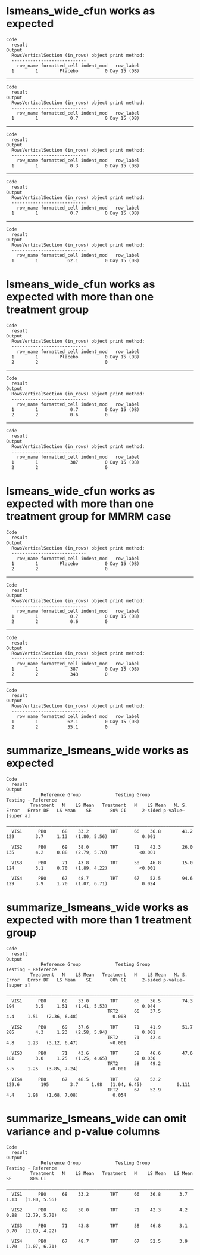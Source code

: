 # lsmeans_wide_cfun works as expected

    Code
      result
    Output
      RowsVerticalSection (in_rows) object print method:
      ----------------------------
        row_name formatted_cell indent_mod   row_label
      1        1        Placebo          0 Day 15 (DB)

---

    Code
      result
    Output
      RowsVerticalSection (in_rows) object print method:
      ----------------------------
        row_name formatted_cell indent_mod   row_label
      1        1            0.7          0 Day 15 (DB)

---

    Code
      result
    Output
      RowsVerticalSection (in_rows) object print method:
      ----------------------------
        row_name formatted_cell indent_mod   row_label
      1        1            0.3          0 Day 15 (DB)

---

    Code
      result
    Output
      RowsVerticalSection (in_rows) object print method:
      ----------------------------
        row_name formatted_cell indent_mod   row_label
      1        1            0.7          0 Day 15 (DB)

---

    Code
      result
    Output
      RowsVerticalSection (in_rows) object print method:
      ----------------------------
        row_name formatted_cell indent_mod   row_label
      1        1           62.1          0 Day 15 (DB)

# lsmeans_wide_cfun works as expected with more than one treatment group

    Code
      result
    Output
      RowsVerticalSection (in_rows) object print method:
      ----------------------------
        row_name formatted_cell indent_mod   row_label
      1        1        Placebo          0 Day 15 (DB)
      2        2                         0            

---

    Code
      result
    Output
      RowsVerticalSection (in_rows) object print method:
      ----------------------------
        row_name formatted_cell indent_mod   row_label
      1        1            0.7          0 Day 15 (DB)
      2        2            0.6          0            

---

    Code
      result
    Output
      RowsVerticalSection (in_rows) object print method:
      ----------------------------
        row_name formatted_cell indent_mod   row_label
      1        1            387          0 Day 15 (DB)
      2        2                         0            

# lsmeans_wide_cfun works as expected with more than one treatment group for MMRM case

    Code
      result
    Output
      RowsVerticalSection (in_rows) object print method:
      ----------------------------
        row_name formatted_cell indent_mod   row_label
      1        1        Placebo          0 Day 15 (DB)
      2        2                         0            

---

    Code
      result
    Output
      RowsVerticalSection (in_rows) object print method:
      ----------------------------
        row_name formatted_cell indent_mod   row_label
      1        1            0.7          0 Day 15 (DB)
      2        2            0.6          0            

---

    Code
      result
    Output
      RowsVerticalSection (in_rows) object print method:
      ----------------------------
        row_name formatted_cell indent_mod   row_label
      1        1            387          0 Day 15 (DB)
      2        2            343          0            

---

    Code
      result
    Output
      RowsVerticalSection (in_rows) object print method:
      ----------------------------
        row_name formatted_cell indent_mod   row_label
      1        1           62.1          0 Day 15 (DB)
      2        2           55.1          0            

# summarize_lsmeans_wide works as expected

    Code
      result
    Output
                 Reference Group             Testing Group                                                     Testing - Reference                   
             Treatment   N    LS Mean   Treatment   N    LS Mean   M. S. Error   Error DF   LS Mean    SE       80% CI      2-sided p-value~[super a]
      ———————————————————————————————————————————————————————————————————————————————————————————————————————————————————————————————————————————————
      VIS1      PBO      68    33.2        TRT      66    36.8        41.2         129        3.7     1.13   (1.80, 5.56)             0.001          
      
      VIS2      PBO      69    38.0        TRT      71    42.3        26.0         135        4.2     0.88   (2.79, 5.70)            <0.001          
      
      VIS3      PBO      71    43.8        TRT      58    46.8        15.0         124        3.1     0.70   (1.89, 4.22)            <0.001          
      
      VIS4      PBO      67    48.7        TRT      67    52.5        94.6         129        3.9     1.70   (1.07, 6.71)             0.024          

# summarize_lsmeans_wide works as expected with more than 1 treatment group

    Code
      result
    Output
                 Reference Group             Testing Group                                                     Testing - Reference                   
             Treatment   N    LS Mean   Treatment   N    LS Mean   M. S. Error   Error DF   LS Mean    SE       80% CI      2-sided p-value~[super a]
      ———————————————————————————————————————————————————————————————————————————————————————————————————————————————————————————————————————————————
      VIS1      PBO      68    33.0        TRT      66    36.5        74.3         194        3.5     1.51   (1.41, 5.53)             0.044          
                                          TRT2      66    37.5                                4.4     1.51   (2.36, 6.48)             0.008          
      
      VIS2      PBO      69    37.6        TRT      71    41.9        51.7         205        4.3     1.23   (2.58, 5.94)             0.001          
                                          TRT2      71    42.4                                4.8     1.23   (3.12, 6.47)            <0.001          
      
      VIS3      PBO      71    43.6        TRT      58    46.6        47.6         181        3.0     1.25   (1.25, 4.65)             0.036          
                                          TRT2      58    49.2                                5.5     1.25   (3.85, 7.24)            <0.001          
      
      VIS4      PBO      67    48.5        TRT      67    52.2        129.6        195        3.7     1.98   (1.04, 6.45)             0.111          
                                          TRT2      67    52.9                                4.4     1.98   (1.68, 7.08)             0.054          

# summarize_lsmeans_wide can omit variance and p-value columns

    Code
      result
    Output
                 Reference Group             Testing Group              Testing - Reference     
             Treatment   N    LS Mean   Treatment   N    LS Mean   LS Mean    SE       80% CI   
      ——————————————————————————————————————————————————————————————————————————————————————————
      VIS1      PBO      68    33.2        TRT      66    36.8       3.7     1.13   (1.80, 5.56)
      
      VIS2      PBO      69    38.0        TRT      71    42.3       4.2     0.88   (2.79, 5.70)
      
      VIS3      PBO      71    43.8        TRT      58    46.8       3.1     0.70   (1.89, 4.22)
      
      VIS4      PBO      67    48.7        TRT      67    52.5       3.9     1.70   (1.07, 6.71)

